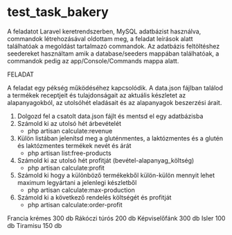 # test_task_bakery

A feladatot Laravel keretrendszerben, MySQL adatbázist használva, commandok létrehozásával oldottam meg, a feladat leírások alatt találhatóak a megoldást tartalmazó commandok.
Az adatbázis feltöltéshez seedereket használtam amik a database/seeders mappában találhatóak, a commandok pedig az app/Console/Commands mappa alatt.

FELADAT

A feladat egy pékség működéséhez kapcsolódik. A data.json fájlban találod a termékek receptjeit és tulajdonságait az aktuális készletet az alapanyagokból, az utolsóhét eladásait és az alapanyagok beszerzési árait.

1. Dolgozd fel a csatolt data.json fájlt és mentsd el egy adatbázisba
2. Számold ki az utolsó hét árbevételét
   - php artisan calculate:revenue
3. Külön listában jelenítsd meg a gluténmentes, a laktózmentes és a glutén és laktózmentes termékek nevét és árát
   - php artisan list:free-products
4. Számold ki az utolsó hét profitját (bevétel-alapanyag_költség)
   - php artisan calculate:profit
5. Számold ki hogy a különböző termékekből külön-külön mennyit lehet maximum legyártani a jelenlegi készletből
   - php artisan calculate:max-production
6. Számold ki a következő rendelés költségét és profitját
   - php artisan calculate:order-profit

Francia krémes 300 db
Rákóczi túrós 200 db
Képviselőfánk 300 db
Isler 100 db
Tiramisu 150 db
